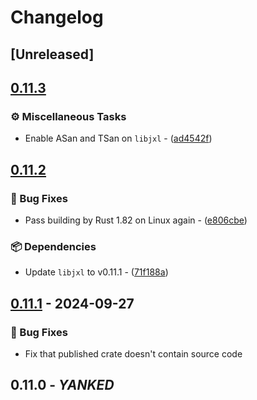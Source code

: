 # Changelog

## [Unreleased]

## [0.11.3](https://github.com/inflation/jpegxl-rs/compare/jpegxl-src-v0.11.2...jpegxl-src-v0.11.3)

### ⚙️ Miscellaneous Tasks

- Enable ASan and TSan on `libjxl` - ([ad4542f](https://github.com/inflation/jpegxl-rs/commit/ad4542f9bb47a30a8949a3b5d665a1ad59f71956))

## [0.11.2](https://github.com/inflation/jpegxl-rs/compare/jpegxl-src-v0.11.1...jpegxl-src-v0.11.2)

### 🐛 Bug Fixes

- Pass building by Rust 1.82 on Linux again - ([e806cbe](https://github.com/inflation/jpegxl-rs/commit/e806cbe57e345a8d4fe0528260cf421a3f6a50e0))

### 📦 Dependencies

- Update `libjxl` to v0.11.1 - ([71f188a](https://github.com/inflation/jpegxl-rs/commit/71f188a331fcbc5c1ec9358ffbcc9e34f6f269c7))

## [0.11.1](https://github.com/inflation/jpegxl-rs/compare/jpegxl-src-v0.10.5...jpegxl-src-v0.11.1) - 2024-09-27

### 🐛 Bug Fixes

- Fix that published crate doesn't contain source code

## 0.11.0 - *YANKED*
